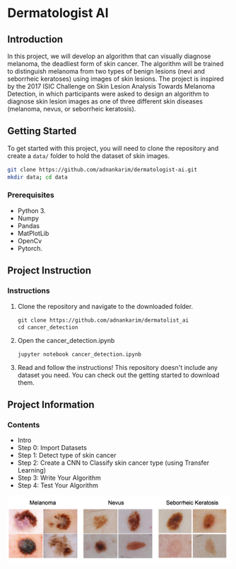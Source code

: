 # Dermatologist AI

## Introduction

In this project, we will develop an algorithm that can visually diagnose melanoma, the deadliest form of skin cancer. The algorithm will be trained to distinguish melanoma from two types of benign lesions (nevi and seborrheic keratoses) using images of skin lesions. The project is inspired by the 2017 ISIC Challenge on Skin Lesion Analysis Towards Melanoma Detection, in which participants were asked to design an algorithm to diagnose skin lesion images as one of three different skin diseases (melanoma, nevus, or seborrheic keratosis).



## Getting Started

To get started with this project, you will need to clone the repository and create a `data/` folder to hold the dataset of skin images.

```bash
git clone https://github.com/adnankarim/dermatologist-ai.git
mkdir data; cd data
```
### Prerequisites

* Python 3.
* Numpy 
* Pandas
* MatPlotLib
* OpenCv
* Pytorch. 

## Project Instruction

### Instructions
1. Clone the repository and navigate to the downloaded folder.

	```	
	git clone https://github.com/adnankarim/dermatolist_ai
	cd cancer_detection
	```
2. Open the cancer_detection.ipynb

	```
	jupyter notebook cancer_detection.ipynb	
	```
3. Read and follow the instructions! This repository doesn't include any dataset you need. You can check out the getting started to download them.

## Project Information

### Contents

- Intro
- Step 0: Import Datasets
- Step 1: Detect type of skin cancer
- Step 2: Create a CNN to Classify skin cancer type (using Transfer Learning)
- Step 3: Write Your Algorithm
- Step 4: Test Your Algorithm

![Skin Cancer Image](skin.png)
